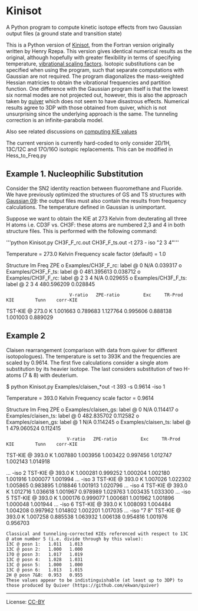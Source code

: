 Kinisot
======

A Python program to compute kinetic isotope effects from two Gaussian output files (a ground state and transition state)

This is a Python version of [Kinisot](http://dx.doi.org/10.5281/zenodo.19272), from the Fortran version originally written by Henry Rzepa. This version gives identical numerical results as the original, although hopefully with greater flexibility in terms of specifying temperature, [vibrational scaling factors](). Isotopic substitutions can be specified when using the program, such that separate computations with Gaussian are not required. The program diagonalizes the mass-weighted Hessian matricies to obtain the vibrational frequencies and partition function. One difference with the Gaussian program itself is that the lowest six normal modes are not projected out, however, this is also the approach taken by [quiver](https://github.com/ekwan/quiver) which does not seem to have disastrous effects. Numerical results agree to 3DP with those obtained from quiver, which is not unsurprising since the underlying approach is the same. The tunneling correction is an infinite-parabola model.

Also see related discussions on [computing KIE values](http://www.ch.imperial.ac.uk/rzepa/blog/?p=14327)


The current version is currently hard-coded to only consider 2D/1H, 13C/12C and 17O/16O isotopic replacements. This can be modified in Hess_to_Freq.py

Example 1. Nucleophilic Substitution
------

Consider the SN2 identity reaction between fluoromethane and Fluoride. We have previously optimized the structures of GS and TS structures with [Gaussian 09](): the output files must also contain the results from frequency calculations. The temperature defined in Gaussian is unimportant.

Suppose we want to obtain the KIE at 273 Kelvin from deuterating all three H atoms i.e. CD3F vs. CH3F: these atoms are numbered 2,3 and 4 in both structure files. This is performed with the following command:

'''python Kinisot.py CH3F_F_rc.out CH3F_F_ts.out -t 273 - iso "2 3 4"'''

   Temperature = 273.0 Kelvin    Frequency scale factor (default) = 1.0

   Structure                                                       Im Freq         ZPE
o  Examples/CH3F_F_rc: label @ 0                                       N/A    0.039317
o  Examples/CH3F_F_ts: label @ 0                                481.395613    0.038712
o  Examples/CH3F_F_rc: label @ 2 3 4                                   N/A    0.029655
o  Examples/CH3F_F_ts: label @ 2 3 4                            480.596209    0.028845

                            V-ratio   ZPE-ratio         Exc     TR-Prod         KIE        Tunn    corr-KIE
   TST-KIE @ 273.0 K       1.001663    0.789683    1.127764    0.995606    0.888138    1.001003    0.889029


Example 2
------

Claisen rearrangement (comparison with data from quiver for different isotopologues). The temperature is set to 393K and the frequencies are scaled by 0.9614. The first five calculations consider a single atom substitution by its heavier isotope. The last considers substitution of two H-atoms (7 & 8) with deuterium.

$ python Kinisot.py Examples/claisen_*out -t 393 -s 0.9614 -iso 1

   Temperature = 393.0 Kelvin    Frequency scale factor = 0.9614

   Structure                                                       Im Freq         ZPE
o  Examples/claisen_gs: label @ 0                                      N/A    0.114417
o  Examples/claisen_ts: label @ 0                               482.835702    0.112582
o  Examples/claisen_gs: label @ 1                                      N/A    0.114245
o  Examples/claisen_ts: label @ 1                               479.060524    0.112415

                           V-ratio   ZPE-ratio         Exc     TR-Prod         KIE        Tunn    corr-KIE
   TST-KIE @ 393.0 K      1.007880    1.003956    1.003422    0.997456    1.012747    1.002143    1.014918

   ... -iso 2
   TST-KIE @ 393.0 K      1.000281    0.999252    1.000204    1.002180    1.001916    1.000077    1.001994
   ... -iso 3
   TST-KIE @ 393.0 K      1.007026    1.022302    1.005865    0.983895    1.018846    1.001913    1.020796
   ... -iso 4
   TST-KIE @ 393.0 K      1.012716    1.036618    1.001967    0.978989    1.029763    1.003435    1.033300
   ... -iso 5
   TST-KIE @ 393.0 K      1.000176    0.999077    1.000681    1.001962    1.001896    1.000048    1.001944
   ... -iso 6
   TST-KIE @ 393.0 K      1.008093    1.004484    1.004208    0.997962    1.014802    1.002201    1.017035
   ... -iso "7 8"
   TST-KIE @ 393.0 K      1.007258    0.885538    1.063932    1.006138    0.954816    1.001976    0.956703

	Classical and tunneling-corrected KIEs referenced with respect to 13C @ atom number 5 (i.e. divide through by this value):
	13C @ posn 1:	1.011	1.013
	13C @ posn 2: 	1.000	1.000
	17O @ posn 3: 	1.017	1.019
	13C @ posn 4: 	1.028	1.031
	13C @ posn 5: 	1.000	1.000
	13C @ posn 6: 	1.013	1.015
	2H @ posn 7&8: 	0.953	0.955
	These values appear to be indistinguishable (at least up to 3DP) to those produced by Quiver (https://github.com/ekwan/quiver) 
---
License: [CC-BY](https://creativecommons.org/licenses/by/3.0/)
